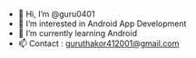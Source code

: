 - 👋 Hi, I’m @guru0401
- 👀 I’m interested in Android App Development
- 🌱 I’m currently learning Android
- 📫 Contact : guruthakor412001@gmail.com

<!---
guru0401/guru0401 is a ✨ special ✨ repository because its `README.md` (this file) appears on your GitHub profile.
You can click the Preview link to take a look at your changes.
--->
